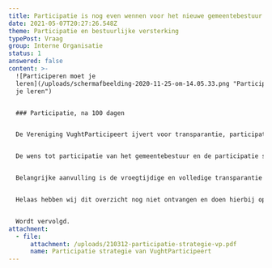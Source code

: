 ```yaml
---
title: Participatie is nog even wennen voor het nieuwe gemeentebestuur
date: 2021-05-07T20:27:26.548Z
theme: Participatie en bestuurlijke versterking
typePost: Vraag
group: Interne Organisatie
status: 1
answered: false
content: >-
  ![Participeren moet je
  leren](/uploads/schermafbeelding-2020-11-25-om-14.05.33.png "Participeren moet
  je leren")


  ### Participatie, na 100 dagen


  De Vereniging VughtParticipeert ijvert voor transparantie, participatie en zuivere besluitvorming. Tijdens de kennismaking met het nieuwe gemeentebestuur op 26 maart, onderdeel van de eerste 100 dagen, was participatie een belangrijk onderwerp. 


  De wens tot participatie van het gemeentebestuur en de participatie strategie van VughtParticipeert (zie bijlage) hebben vele overeenkomsten. Daarnaast vult de participatie van VughtParticipeert deze verder aan. 


  Belangrijke aanvulling is de vroegtijdige en volledige transparantie vanuit de gemeente. Om die reden heeft VughtParticipeert bij het gemeentebestuur, als onderdeel van de 100 dagen, aangedrongen op publicatie van alle lopende plannen. Het zou het vertrouwen schaden als bewoners na deze 100 dagen zouden worden geconfronteerd met verrassingen uit het verleden.


  Helaas hebben wij dit overzicht nog niet ontvangen en doen hierbij opnieuw de oproep aan het gemeentebestuur een overzicht van alle bekende en onbekende plannen te publiceren.


  Wordt vervolgd.
attachment:
  - file:
      attachment: /uploads/210312-participatie-strategie-vp.pdf
      name: Participatie strategie van VughtParticipeert
---
```

